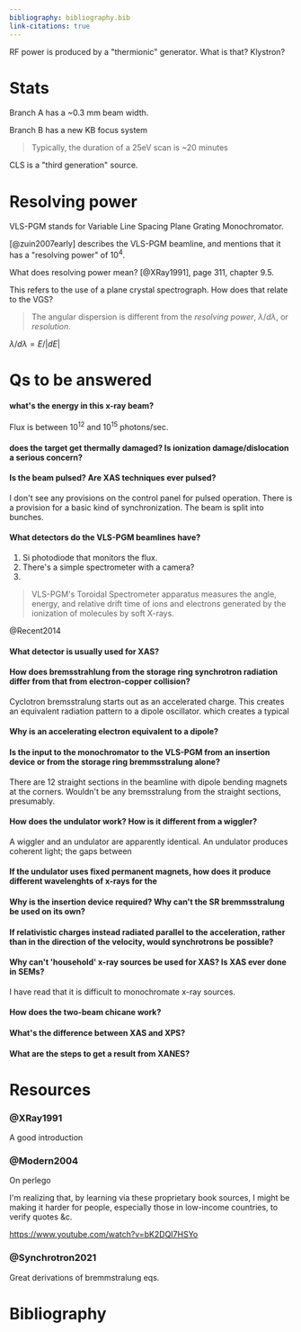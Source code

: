 ```yaml
---
bibliography: bibliography.bib
link-citations: true
---
```


RF power is produced by a "thermionic" generator. What is that? Klystron?

# Stats

Branch A has a ~0.3 mm beam width.

Branch B has a new KB focus system

> Typically, the duration of a 25eV scan is ~20 minutes

CLS is a "third generation" source.

# Resolving power

VLS-PGM stands for Variable Line Spacing Plane Grating Monochromator.

[@zuin2007early] describes the VLS-PGM beamline, and mentions that it has a "resolving power" of $10^4$. 

What does resolving power mean? [@XRay1991], page 311, chapter 9.5. 

This refers to the use of a plane crystal spectrograph. How does that relate to the VGS?

> The angular dispersion is different from the *resolving power*, $\lambda / d\lambda$, or *resolution*.

$\lambda / d\lambda = E/|dE|$

# Qs to be answered

#### what's the energy in this x-ray beam? 

Flux is between $10^12$ and $10^15$ photons/sec.

#### does the target get thermally damaged? Is ionization damage/dislocation a serious concern?

#### Is the beam pulsed? Are XAS techniques ever pulsed?

I don't see any provisions on the control panel for pulsed operation. There is a provision for a basic kind of synchronization. The beam is split into bunches.

#### What detectors do the VLS-PGM beamlines have?

1. Si photodiode that monitors the flux.
2. There's a simple spectrometer with a camera?
3. 
> VLS-PGM's Toroidal Spectrometer apparatus measures the angle, energy, and relative drift time of ions and electrons generated by the ionization of molecules by soft X-rays.

@Recent2014 

#### What detector is usually used for XAS?



#### How does bremsstrahlung from the storage ring synchrotron radiation differ from that from electron-copper collision?

Cyclotron bremsstralung starts out as an accelerated charge. This creates an equivalent radiation pattern to a dipole oscillator. which creates a typical 

#### Why is an accelerating electron equivalent to a dipole?


#### Is the input to the monochromator to the VLS-PGM from an insertion device or from the storage ring bremmsstralung alone?

There are 12 straight sections in the beamline with dipole bending magnets at the corners. Wouldn't be any bremsstralung from the straight sections, presumably.

#### How does the undulator work? How is it different from a wiggler?

A wiggler and an undulator are apparently identical. An undulator produces coherent light; the gaps between 

#### If the undulator uses fixed permanent magnets, how does it produce different wavelenghts of x-rays for the 

#### Why is the insertion device required? Why can't the SR bremmsstralung be used on its own?



#### If relativistic charges instead radiated parallel to the acceleration, rather than in the direction of the velocity, would synchrotrons be possible?


#### Why can't 'household' x-ray sources be used for XAS? Is XAS ever done in SEMs?

I have read that it is difficult to monochromate x-ray sources.

#### How does the two-beam chicane work? 



#### What's the difference between XAS and XPS?





#### What are the steps to get a result from XANES?


# Resources

### @XRay1991

A good introduction

### @Modern2004

On perlego

I'm realizing that, by learning via these proprietary book sources, I might be making it harder for people, especially those in low-income countries, to verify quotes &c.

https://www.youtube.com/watch?v=bK2DQI7HSYo


### @Synchrotron2021

Great derivations of bremmstralung eqs.



# Bibliography

